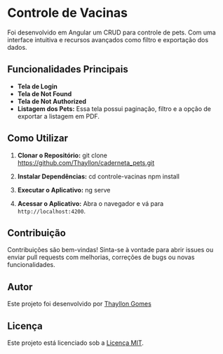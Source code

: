 # Controle de Vacinas

Foi desenvolvido em Angular um CRUD para controle de pets. Com uma interface intuitiva e recursos avançados como filtro e exportação dos dados. 

## Funcionalidades Principais

- **Tela de Login**
- **Tela de Not Found** 
- **Tela de Not Authorized** 
- **Listagem dos Pets:** Essa tela possui paginação, filtro e a opção de exportar a listagem em PDF.

## Como Utilizar

1. **Clonar o Repositório:**
git clone https://github.com/Thayllon/caderneta_pets.git

2. **Instalar Dependências:**
cd controle-vacinas
npm install

3. **Executar o Aplicativo:**
ng serve


4. **Acessar o Aplicativo:**
Abra o navegador e vá para `http://localhost:4200`.

## Contribuição

Contribuições são bem-vindas! Sinta-se à vontade para abrir issues ou enviar pull requests com melhorias, correções de bugs ou novas funcionalidades.

## Autor

Este projeto foi desenvolvido por [Thayllon Gomes](https://github.com/Thayllon)

## Licença

Este projeto está licenciado sob a [Licença MIT](LICENSE).
